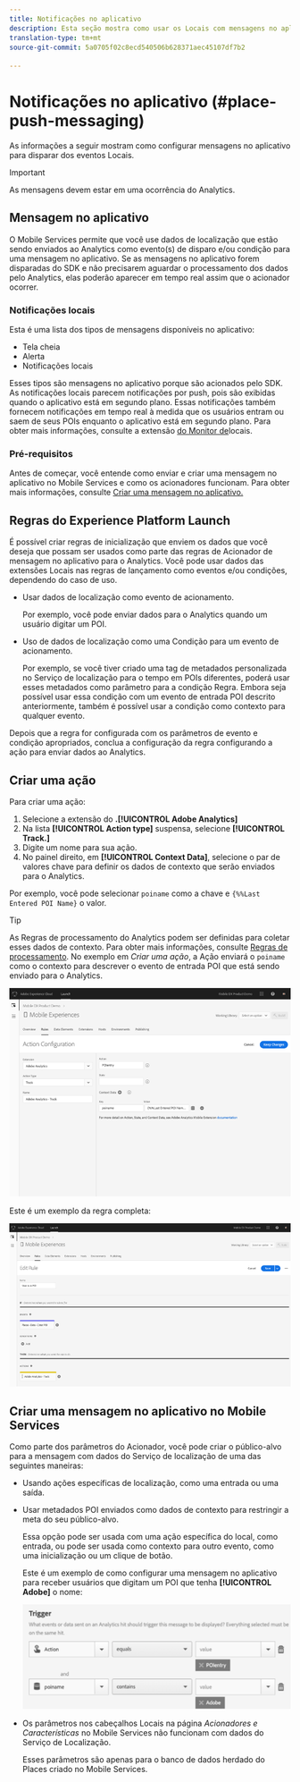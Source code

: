 ```yaml
---
title: Notificações no aplicativo
description: Esta seção mostra como usar os Locais com mensagens no aplicativo.
translation-type: tm+mt
source-git-commit: 5a0705f02c8ecd540506b628371aec45107df7b2

---
```



# Notificações no aplicativo (#place-push-messaging)

As informações a seguir mostram como configurar mensagens no aplicativo para disparar dos eventos Locais.

>[!IMPORTANT]
>
>As mensagens devem estar em uma ocorrência do Analytics.

## Mensagem no aplicativo

O Mobile Services permite que você use dados de localização que estão sendo enviados ao Analytics como evento(s) de disparo e/ou condição para uma mensagem no aplicativo. Se as mensagens no aplicativo forem disparadas do SDK e não precisarem aguardar o processamento dos dados pelo Analytics, elas poderão aparecer em tempo real assim que o acionador ocorrer.

### Notificações locais

Esta é uma lista dos tipos de mensagens disponíveis no aplicativo:

* Tela cheia
* Alerta
* Notificações locais

Esses tipos são mensagens no aplicativo porque são acionados pelo SDK. As notificações locais parecem notificações por push, pois são exibidas quando o aplicativo está em segundo plano. Essas notificações também fornecem notificações em tempo real à medida que os usuários entram ou saem de seus POIs enquanto o aplicativo está em segundo plano. Para obter mais informações, consulte a extensão [do Monitor de](/help/places-ext-aep-sdks/places-monitor-extension/places-monitor-extension.md)locais.

### Pré-requisitos

Antes de começar, você entende como enviar e criar uma mensagem no aplicativo no Mobile Services e como os acionadores funcionam. Para obter mais informações, consulte [Criar uma mensagem no aplicativo.](https://docs.adobe.com/content/help/en/mobile-services/using/messaging-ug/inapp-messages/t-in-app-message.html)

## Regras do Experience Platform Launch

É possível criar regras de inicialização que enviem os dados que você deseja que possam ser usados como parte das regras de Acionador de mensagem no aplicativo para o Analytics. Você pode usar dados das extensões Locais nas regras de lançamento como eventos e/ou condições, dependendo do caso de uso.

* Usar dados de localização como evento de acionamento.

   Por exemplo, você pode enviar dados para o Analytics quando um usuário digitar um POI.

* Uso de dados de localização como uma Condição para um evento de acionamento.

   Por exemplo, se você tiver criado uma tag de metadados personalizada no Serviço de localização para o tempo em POIs diferentes, poderá usar esses metadados como parâmetro para a condição Regra. Embora seja possível usar essa condição com um evento de entrada POI descrito anteriormente, também é possível usar a condição como contexto para qualquer evento.

Depois que a regra for configurada com os parâmetros de evento e condição apropriados, conclua a configuração da regra configurando a ação para enviar dados ao Analytics.

## Criar uma ação

Para criar uma ação:

1. Selecione a extensão do **.[!UICONTROL Adobe Analytics]**
1. Na lista **[!UICONTROL Action type]** suspensa, selecione **[!UICONTROL Track.]**
1. Digite um nome para sua ação.
1. No painel direito, em **[!UICONTROL Context Data]**, selecione o par de valores chave para definir os dados de contexto que serão enviados para o Analytics.

Por exemplo, você pode selecionar `poiname` como a chave e `{%%Last Entered POI Name}` o valor.

>[!TIP]
>
>As Regras de processamento do Analytics podem ser definidas para coletar esses dados de contexto. Para obter mais informações, consulte [Regras de processamento](https://docs.adobe.com/content/help/en/analytics/implementation/analytics-basics/ref-processing-rules.html). No exemplo em *Criar uma ação*, a Ação enviará o `poiname` como o contexto para descrever o evento de entrada POI que está sendo enviado para o Analytics.

![criação de uma ação](/help/assets/configure-action.png)

Este é um exemplo da regra completa:

![regra concluída](/help/assets/create-a-rule.png)

## Criar uma mensagem no aplicativo no Mobile Services

Como parte dos parâmetros do Acionador, você pode criar o público-alvo para a mensagem com dados do Serviço de localização de uma das seguintes maneiras:

* Usando ações específicas de localização, como uma entrada ou uma saída.
* Usar metadados POI enviados como dados de contexto para restringir a meta do seu público-alvo.

   Essa opção pode ser usada com uma ação específica do local, como entrada, ou pode ser usada como contexto para outro evento, como uma inicialização ou um clique de botão.

   Este é um exemplo de como configurar uma mensagem no aplicativo para receber usuários que digitam um POI que tenha **[!UICONTROL Adobe]** o nome:

   ![parâmetros de acionamento](/help/assets/trigger-parameters.png)

* Os parâmetros nos cabeçalhos Locais na página *Acionadores e Características* no Mobile Services não funcionam com dados do Serviço de Localização.

   Esses parâmetros são apenas para o banco de dados herdado do Places criado no Mobile Services.